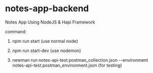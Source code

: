 # notes-app-backend
Notes App Using NodeJS &amp; Hapi Framework

command:

1. npm run start (use normal node)

2. npm run start-dev (use nodemon)

2. newman run notes-api-test.postman_collection.json --environment notes-api-test.postman_environment.json (for testing)